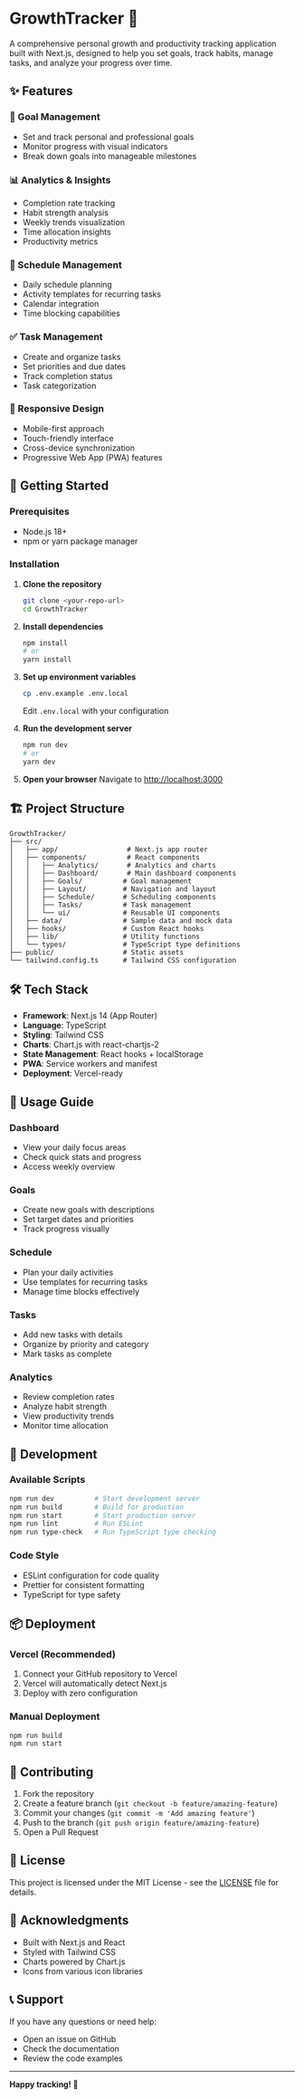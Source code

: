 # GrowthTracker 🌱

A comprehensive personal growth and productivity tracking application built with Next.js, designed to help you set goals, track habits, manage tasks, and analyze your progress over time.

## ✨ Features

### 🎯 Goal Management
- Set and track personal and professional goals
- Monitor progress with visual indicators
- Break down goals into manageable milestones

### 📊 Analytics & Insights
- Completion rate tracking
- Habit strength analysis
- Weekly trends visualization
- Time allocation insights
- Productivity metrics

### 📅 Schedule Management
- Daily schedule planning
- Activity templates for recurring tasks
- Calendar integration
- Time blocking capabilities

### ✅ Task Management
- Create and organize tasks
- Set priorities and due dates
- Track completion status
- Task categorization

### 📱 Responsive Design
- Mobile-first approach
- Touch-friendly interface
- Cross-device synchronization
- Progressive Web App (PWA) features

## 🚀 Getting Started

### Prerequisites
- Node.js 18+ 
- npm or yarn package manager

### Installation

1. **Clone the repository**
   ```bash
   git clone <your-repo-url>
   cd GrowthTracker
   ```

2. **Install dependencies**
   ```bash
   npm install
   # or
   yarn install
   ```

3. **Set up environment variables**
   ```bash
   cp .env.example .env.local
   ```
   Edit `.env.local` with your configuration

4. **Run the development server**
   ```bash
   npm run dev
   # or
   yarn dev
   ```

5. **Open your browser**
   Navigate to [http://localhost:3000](http://localhost:3000)

## 🏗️ Project Structure

```
GrowthTracker/
├── src/
│   ├── app/                 # Next.js app router
│   ├── components/          # React components
│   │   ├── Analytics/       # Analytics and charts
│   │   ├── Dashboard/       # Main dashboard components
│   │   ├── Goals/          # Goal management
│   │   ├── Layout/         # Navigation and layout
│   │   ├── Schedule/       # Scheduling components
│   │   ├── Tasks/          # Task management
│   │   └── ui/             # Reusable UI components
│   ├── data/               # Sample data and mock data
│   ├── hooks/              # Custom React hooks
│   ├── lib/                # Utility functions
│   └── types/              # TypeScript type definitions
├── public/                 # Static assets
└── tailwind.config.ts      # Tailwind CSS configuration
```

## 🛠️ Tech Stack

- **Framework**: Next.js 14 (App Router)
- **Language**: TypeScript
- **Styling**: Tailwind CSS
- **Charts**: Chart.js with react-chartjs-2
- **State Management**: React hooks + localStorage
- **PWA**: Service workers and manifest
- **Deployment**: Vercel-ready

## 📱 Usage Guide

### Dashboard
- View your daily focus areas
- Check quick stats and progress
- Access weekly overview

### Goals
- Create new goals with descriptions
- Set target dates and priorities
- Track progress visually

### Schedule
- Plan your daily activities
- Use templates for recurring tasks
- Manage time blocks effectively

### Tasks
- Add new tasks with details
- Organize by priority and category
- Mark tasks as complete

### Analytics
- Review completion rates
- Analyze habit strength
- View productivity trends
- Monitor time allocation

## 🔧 Development

### Available Scripts

```bash
npm run dev          # Start development server
npm run build        # Build for production
npm run start        # Start production server
npm run lint         # Run ESLint
npm run type-check   # Run TypeScript type checking
```

### Code Style
- ESLint configuration for code quality
- Prettier for consistent formatting
- TypeScript for type safety

## 📦 Deployment

### Vercel (Recommended)
1. Connect your GitHub repository to Vercel
2. Vercel will automatically detect Next.js
3. Deploy with zero configuration

### Manual Deployment
```bash
npm run build
npm run start
```

## 🤝 Contributing

1. Fork the repository
2. Create a feature branch (`git checkout -b feature/amazing-feature`)
3. Commit your changes (`git commit -m 'Add amazing feature'`)
4. Push to the branch (`git push origin feature/amazing-feature`)
5. Open a Pull Request

## 📄 License

This project is licensed under the MIT License - see the [LICENSE](LICENSE) file for details.

## 🙏 Acknowledgments

- Built with Next.js and React
- Styled with Tailwind CSS
- Charts powered by Chart.js
- Icons from various icon libraries

## 📞 Support

If you have any questions or need help:
- Open an issue on GitHub
- Check the documentation
- Review the code examples

---

**Happy tracking! 🚀**
